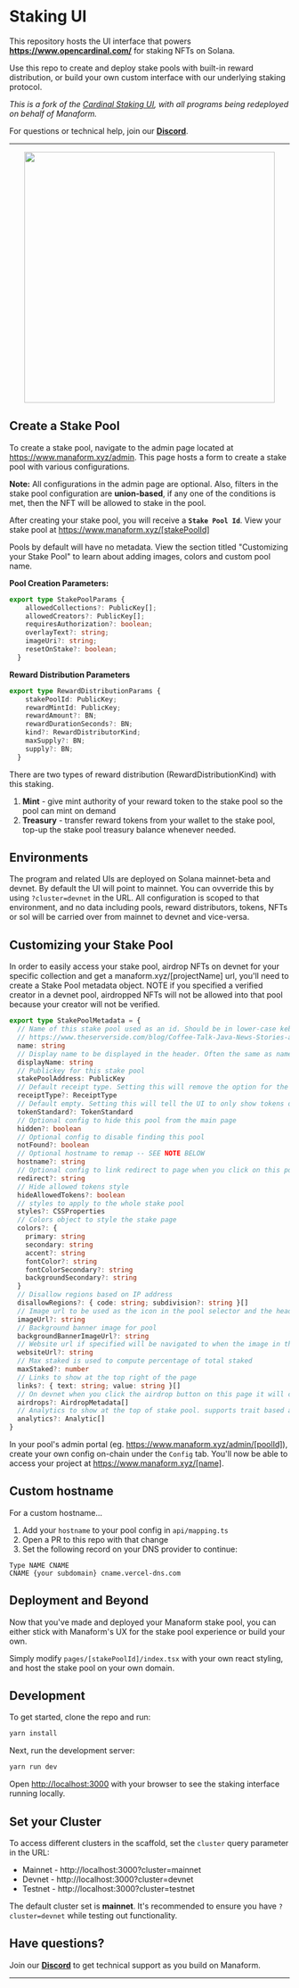 # Staking UI

This repository hosts the UI interface that powers **https://www.opencardinal.com/** for staking NFTs on Solana.

Use this repo to create and deploy stake pools with built-in reward distribution, or build your own custom interface with our underlying staking protocol.

_This is a fork of the [Cardinal Staking UI](https://github.com/cardinal-labs/cardinal-staking-ui), with all programs being redeployed on behalf of Manaform._

For questions or technical help, join our **[Discord](https://discord.gg/QQDSUnQefC)**.

---

<div style="text-align: center; width: 100%;">
  <img style="height: 450px" src="./images/staking.png" />
</div>

## Create a Stake Pool

To create a stake pool, navigate to the admin page located at https://www.manaform.xyz/admin. This page hosts a form to create a stake pool with various configurations.

**Note:** All configurations in the admin page are optional. Also, filters in the stake pool configuration are **union-based**, if any one of the conditions is met, then the NFT will be allowed to stake in the pool.

After creating your stake pool, you will receive a **`Stake Pool Id`**. View your stake pool at https://www.manaform.xyz/[stakePoolId]

Pools by default will have no metadata. View the section titled "Customizing your Stake Pool" to learn about adding images, colors and custom pool name.

**Pool Creation Parameters:**

```typescript
export type StakePoolParams {
    allowedCollections?: PublicKey[];
    allowedCreators?: PublicKey[];
    requiresAuthorization?: boolean;
    overlayText?: string;
    imageUri?: string;
    resetOnStake?: boolean;
  }
```

**Reward Distribution Parameters**

```typescript
export type RewardDistributionParams {
    stakePoolId: PublicKey;
    rewardMintId: PublicKey;
    rewardAmount?: BN;
    rewardDurationSeconds?: BN;
    kind?: RewardDistributorKind;
    maxSupply?: BN;
    supply?: BN;
  }
```

There are two types of reward distribution (RewardDistributionKind) with this staking.

1. **Mint** - give mint authority of your reward token to the stake pool so the pool can mint on demand
2. **Treasury** - transfer reward tokens from your wallet to the stake pool, top-up the stake pool treasury balance whenever needed.

## Environments

The program and related UIs are deployed on Solana mainnet-beta and devnet. By default the UI will point to mainnet. You can ovverride this by using `?cluster=devnet` in the URL. All configuration is scoped to that environment, and no data including pools, reward distributors, tokens, NFTs or sol will be carried over from mainnet to devnet and vice-versa.

## Customizing your Stake Pool

In order to easily access your stake pool, airdrop NFTs on devnet for your specific collection and get a manaform.xyz/[projectName] url, you'll need to create a Stake Pool metadata object. NOTE if you specified a verified creator in a devnet pool, airdropped NFTs will not be allowed into that pool because your creator will not be verified.

```typescript
export type StakePoolMetadata = {
  // Name of this stake pool used as an id. Should be in lower-case kebab-case since it is used in the URL as /{name}
  // https://www.theserverside.com/blog/Coffee-Talk-Java-News-Stories-and-Opinions/Why-you-should-make-kebab-case-a-URL-naming-convention-best-practice
  name: string
  // Display name to be displayed in the header. Often the same as name but with capital letters and spaces
  displayName: string
  // Publickey for this stake pool
  stakePoolAddress: PublicKey
  // Default receipt type. Setting this will remove the option for the user to choose which receipt type to use
  receiptType?: ReceiptType
  // Default empty. Setting this will tell the UI to only show tokens of that standard. Supports fungible or non-fungible
  tokenStandard?: TokenStandard
  // Optional config to hide this pool from the main page
  hidden?: boolean
  // Optional config to disable finding this pool
  notFound?: boolean
  // Optional hostname to remap -- SEE NOTE BELOW
  hostname?: string
  // Optional config to link redirect to page when you click on this pool
  redirect?: string
  // Hide allowed tokens style
  hideAllowedTokens?: boolean
  // styles to apply to the whole stake pool
  styles?: CSSProperties
  // Colors object to style the stake page
  colors?: {
    primary: string
    secondary: string
    accent?: string
    fontColor?: string
    fontColorSecondary?: string
    backgroundSecondary?: string
  }
  // Disallow regions based on IP address
  disallowRegions?: { code: string; subdivision?: string }[]
  // Image url to be used as the icon in the pool selector and the header
  imageUrl?: string
  // Background banner image for pool
  backgroundBannerImageUrl?: string
  // Website url if specified will be navigated to when the image in the header is clicked
  websiteUrl?: string
  // Max staked is used to compute percentage of total staked
  maxStaked?: number
  // Links to show at the top right of the page
  links?: { text: string; value: string }[]
  // On devnet when you click the airdrop button on this page it will clone NFTs with this metadata and airdrop to the user. These will not contain verified creators
  airdrops?: AirdropMetadata[]
  // Analytics to show at the top of stake pool. supports trait based analytics and overall tokens data
  analytics?: Analytic[]
}
```

In your pool's admin portal (eg. https://www.manaform.xyz/admin/[poolId]), create your own config on-chain under the `Config` tab. You'll now be able to access your project at https://www.manaform.xyz/[name].

## Custom hostname

For a custom hostname...

1. Add your `hostname` to your pool config in `api/mapping.ts`
2. Open a PR to this repo with that change
3. Set the following record on your DNS provider to continue:

```
Type NAME CNAME
CNAME {your subdomain} cname.vercel-dns.com
```

## Deployment and Beyond

Now that you've made and deployed your Manaform stake pool, you can either stick with Manaform's UX for the stake pool experience or build your own.

Simply modify `pages/[stakePoolId]/index.tsx` with your own react styling, and host the stake pool on your own domain.

## Development

To get started, clone the repo and run:

```bash
yarn install
```

Next, run the development server:

```bash
yarn run dev
```

Open [http://localhost:3000](http://localhost:3000) with your browser to see the staking interface running locally.

## Set your Cluster

To access different clusters in the scaffold, set the `cluster` query parameter in the URL:

- Mainnet - http://localhost:3000?cluster=mainnet
- Devnet - http://localhost:3000?cluster=devnet
- Testnet - http://localhost:3000?cluster=testnet

The default cluster set is **mainnet**. It's recommended to ensure you have `?cluster=devnet` while testing out functionality.

## Have questions?

Join our **[Discord](https://discord.gg/QQDSUnQefC)** to get technical support as you build on Manaform.

---
